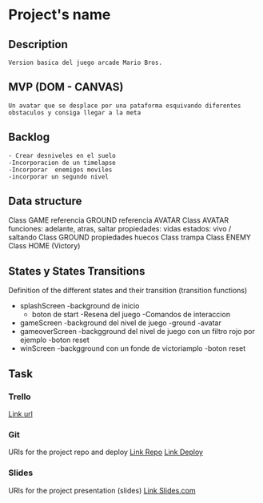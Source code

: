 
# Project's name

## Description
    Version basica del juego arcade Mario Bros.


## MVP (DOM - CANVAS)
    Un avatar que se desplace por una pataforma esquivando diferentes obstaculos y consiga llegar a la meta 

## Backlog
    - Crear desniveles en el suelo
    -Incorporacion de un timelapse
    -Incorporar  enemigos moviles
    -incorporar un segundo nivel


## Data structure
Class GAME
    referencia GROUND
    referencia AVATAR
Class AVATAR
    funciones: adelante, atras, saltar
    propiedades: vidas 
    estados: vivo  /  saltando
Class GROUND
    propiedades huecos
    Class trampa
Class ENEMY
Class HOME (Victory)

## States y States Transitions
Definition of the different states and their transition (transition functions)

- splashScreen 
    -background de inicio
    - boton de start 
    -Resena del juego 
    -Comandos de interaccion 
- gameScreen
    -background del nivel de juego
    -ground
    -avatar
- gameoverScreen
    -backgground del nivel de juego con un filtro rojo por ejemplo
    -boton reset
- winScreen
    -backgground con un fonde de  victoriamplo
    -boton reset


## Task




### Trello
[Link url](https://trello.com/b/XAmkDgev)


### Git
URls for the project repo and deploy
[Link Repo](http://github.com)
[Link Deploy](http://github.com)


### Slides
URls for the project presentation (slides)
[Link Slides.com](http://slides.com/johansbautistaparra)

